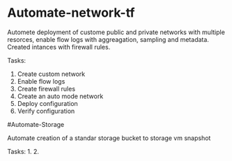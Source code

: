 
# Automate-network-tf

Automete deployment of custome public and private networks with multiple resorces, enable flow logs with aggreagation, sampling and metadata. Created intances with firewall rules. 

Tasks:
  1. Create custom network
  2. Enable flow logs 
  3. Create firewall rules
  4. Create an auto mode network
  5. Deploy configuration
  6. Verify configuration 
  
#Automate-Storage
 
 Automate creation of a standar storage bucket to storage vm snapshot
 
 Tasks:
   1. 
   2.
